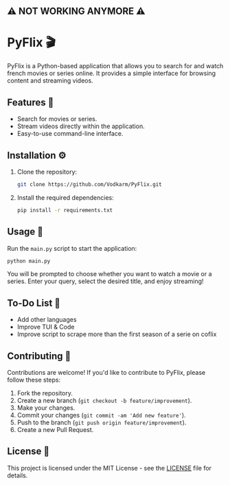 ## ⚠️ NOT WORKING ANYMORE ⚠️

# PyFlix 🎬

PyFlix is a Python-based application that allows you to search for and watch french movies or series online. It provides a simple interface for browsing content and streaming videos.

## Features 🚀

- Search for movies or series.
- Stream videos directly within the application.
- Easy-to-use command-line interface.

## Installation ⚙️

1. Clone the repository:

   ```bash
   git clone https://github.com/Vodkarm/PyFlix.git
   ```

2. Install the required dependencies:

   ```bash
   pip install -r requirements.txt
   ```

## Usage 📝

Run the `main.py` script to start the application:

```bash
python main.py
```

You will be prompted to choose whether you want to watch a movie or a series. Enter your query, select the desired title, and enjoy streaming!

## To-Do List 📜

- Add other languages
- Improve TUI & Code
- Improve script to scrape more than the first season of a serie on coflix

## Contributing 🤝

Contributions are welcome! If you'd like to contribute to PyFlix, please follow these steps:

1. Fork the repository.
2. Create a new branch (`git checkout -b feature/improvement`).
3. Make your changes.
4. Commit your changes (`git commit -am 'Add new feature'`).
5. Push to the branch (`git push origin feature/improvement`).
6. Create a new Pull Request.

## License 📄

This project is licensed under the MIT License - see the [LICENSE](LICENSE) file for details.
